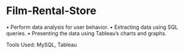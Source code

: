 # Film-Rental-Store

• Perform data analysis for user behavior.
• Extracting data using SQL queries.
• Presenting the data using Tableau’s charts and graphs.

Tools Used: MySQL, Tableau
